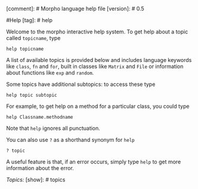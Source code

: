 [comment]: # Morpho language help file
[version]: # 0.5

#Help
[tag]: # help

Welcome to the morpho interactive help system. To get help about a topic called `topicname`, type

    help topicname

A list of available topics is provided below and includes language keywords like `class`, `fn` and `for`, built in classes like `Matrix` and `File` or information about functions like `exp` and `random`.

Some topics have additional subtopics: to access these type

    help topic subtopic

For example, to get help on a method for a particular class, you could type

    help Classname.methodname

Note that `help` ignores all punctuation.

You can also use `?` as a shorthand synonym for `help`

    ? topic

A useful feature is that, if an error occurs, simply type `help` to get more information about the error.

_Topics:_
[show]: # topics

